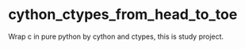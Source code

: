 # cython_ctypes_from_head_to_toe
Wrap c in pure python by cython and ctypes, this is study project.
